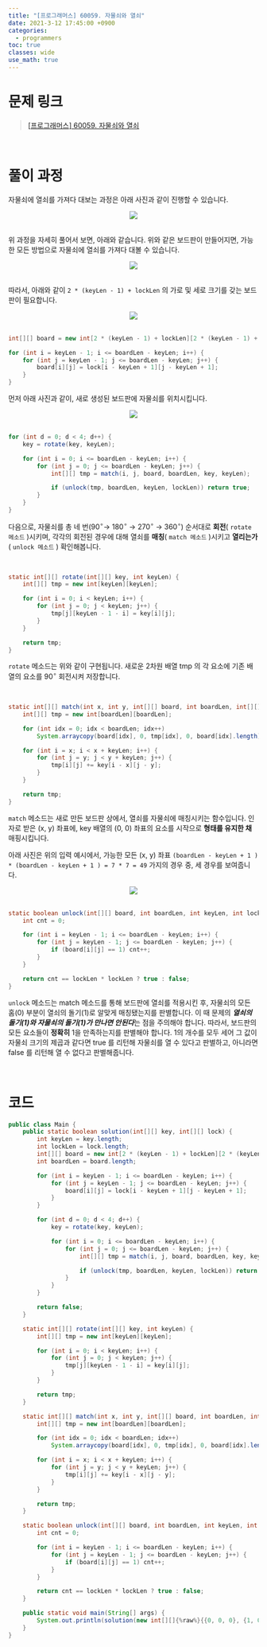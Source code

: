 ```yaml
---
title: "[프로그래머스] 60059. 자물쇠와 열쇠"
date: 2021-3-12 17:45:00 +0900
categories:
  - programmers
toc: true
classes: wide
use_math: true
---
```


# 문제 링크

> [[프로그래머스] 60059. 자물쇠와 열쇠](https://programmers.co.kr/learn/courses/30/lessons/60059)

<br>

# 풀이 과정

자물쇠에 열쇠를 가져다 대보는 과정은 아래 사진과 같이 진행할 수 있습니다. 

<center><img src="http://dl.dropbox.com/s/zor8khvdqko4y9e/%ED%94%84%EB%A1%9C%EA%B7%B8%EB%9E%98%EB%A8%B8%EC%8A%A4-60059_%EC%9E%90%EB%AC%BC%EC%87%A0%EC%99%80%20%EC%97%B4%EC%87%A0-1.png"></center>

<br>

위 과정을 자세히 풀어서 보면, 아래와 같습니다. 위와 같은 보드판이 만들어지면, 가능한 모든 방법으로 자물쇠에 열쇠를 가져다 대볼 수 있습니다.

<center><img src="http://dl.dropbox.com/s/rr8n6dp2iaprlyo/%ED%94%84%EB%A1%9C%EA%B7%B8%EB%9E%98%EB%A8%B8%EC%8A%A4-60059_%EC%9E%90%EB%AC%BC%EC%87%A0%EC%99%80%20%EC%97%B4%EC%87%A0-2.png"></center>

<br>

따라서, 아래와 같이 `2 * (keyLen - 1) + lockLen` 의 가로 및 세로 크기를 갖는 보드판이 필요합니다.

<center><img src="http://dl.dropbox.com/s/1y1dx3l5yxptn0m/%ED%94%84%EB%A1%9C%EA%B7%B8%EB%9E%98%EB%A8%B8%EC%8A%A4-60059_%EC%9E%90%EB%AC%BC%EC%87%A0%EC%99%80%20%EC%97%B4%EC%87%A0-3.png"></center>

<br>

```java
int[][] board = new int[2 * (keyLen - 1) + lockLen][2 * (keyLen - 1) + lockLen];

for (int i = keyLen - 1; i <= boardLen - keyLen; i++) {
    for (int j = keyLen - 1; j <= boardLen - keyLen; j++) {
        board[i][j] = lock[i - keyLen + 1][j - keyLen + 1];
    }
}
```

먼저 아래 사진과 같이, 새로 생성된 보드판에 자물쇠를 위치시킵니다.

<center><img src="http://dl.dropbox.com/s/z274d6ri9xvsnx6/%ED%94%84%EB%A1%9C%EA%B7%B8%EB%9E%98%EB%A8%B8%EC%8A%A4-60059_%EC%9E%90%EB%AC%BC%EC%87%A0%EC%99%80%20%EC%97%B4%EC%87%A0-4.png"></center>

<br>

```java
for (int d = 0; d < 4; d++) {
    key = rotate(key, keyLen);

    for (int i = 0; i <= boardLen - keyLen; i++) {
        for (int j = 0; j <= boardLen - keyLen; j++) {
            int[][] tmp = match(i, j, board, boardLen, key, keyLen);

            if (unlock(tmp, boardLen, keyLen, lockLen)) return true;
        }
    }
}
```

다음으로, 자물쇠를 총 네 번($90^\circ$→ $180^\circ$ → $270^\circ$ → $360^\circ$) 순서대로 **회전**( `rotate 메소드` )시키며, 각각의 회전된 경우에 대해 열쇠를 **매칭**( `match 메소드` )시키고 **열리는가**( `unlock 메소드` ) 확인해봅니다.

<br>

```java
static int[][] rotate(int[][] key, int keyLen) {
    int[][] tmp = new int[keyLen][keyLen];

    for (int i = 0; i < keyLen; i++) {
        for (int j = 0; j < keyLen; j++) {
            tmp[j][keyLen - 1 - i] = key[i][j];
        }
    }

    return tmp;
}
```

`rotate` 메소드는 위와 같이 구현됩니다. 새로운 2차원 배열 tmp 의 각 요소에 기존 배열의 요소를 $90^\circ$ 회전시켜 저장합니다.

<br>

```java
static int[][] match(int x, int y, int[][] board, int boardLen, int[][] key, int keyLen) {
    int[][] tmp = new int[boardLen][boardLen];

    for (int idx = 0; idx < boardLen; idx++)
        System.arraycopy(board[idx], 0, tmp[idx], 0, board[idx].length);

    for (int i = x; i < x + keyLen; i++) {
        for (int j = y; j < y + keyLen; j++) {
            tmp[i][j] += key[i - x][j - y];
        }
    }

    return tmp;
}
```

`match` 메소드는 새로 만든 보드판 상에서, 열쇠를 자물쇠에 매칭시키는 함수입니다. 인자로 받은 (x, y) 좌표에,  key 배열의 (0, 0) 좌표의 요소를 시작으로 **형태를 유지한 채** 매핑시킵니다.

아래 사진은 위의 입력 예시에서, 가능한 모든 (x, y) 좌표  `(boardLen - keyLen + 1 ) * (boardLen - keyLen + 1 ) = 7 * 7 = 49` 가지의 경우 중, 세 경우를 보여줍니다.

<center><img src="http://dl.dropbox.com/s/hohlr2moxwhii16/%ED%94%84%EB%A1%9C%EA%B7%B8%EB%9E%98%EB%A8%B8%EC%8A%A4-60059_%EC%9E%90%EB%AC%BC%EC%87%A0%EC%99%80%20%EC%97%B4%EC%87%A0-5.png"></center>

<br>

```java
static boolean unlock(int[][] board, int boardLen, int keyLen, int lockLen) {
    int cnt = 0;

    for (int i = keyLen - 1; i <= boardLen - keyLen; i++) {
        for (int j = keyLen - 1; j <= boardLen - keyLen; j++) {
            if (board[i][j] == 1) cnt++;
        }
    }

    return cnt == lockLen * lockLen ? true : false;
}
```

`unlock` 메소드는 match 메소드를 통해 보드판에 열쇠를 적용시킨 후, 자물쇠의 모든 홈(0) 부분이 열쇠의 돌기(1)로 알맞게 매칭됐는지를 판별합니다. 이 때 문제의 ***열쇠의 돌기(1)와 자물쇠의 돌기(1)가 만나면 안된다***는 점을 주의해야 합니다. 따라서, 보드판의 모든 요소들이 **정확히** 1을 만족하는지를 판별해야 합니다. 1의 개수를 모두 세어 그 값이 자물쇠 크기의 제곱과 같다면 true 를 리턴해 자물쇠를 열 수 있다고 판별하고, 아니라면 false 를 리턴해 열 수 없다고 판별해줍니다.

<br>

# 코드

```java
public class Main {
    public static boolean solution(int[][] key, int[][] lock) {
        int keyLen = key.length;
        int lockLen = lock.length;
        int[][] board = new int[2 * (keyLen - 1) + lockLen][2 * (keyLen - 1) + lockLen];
        int boardLen = board.length;

        for (int i = keyLen - 1; i <= boardLen - keyLen; i++) {
            for (int j = keyLen - 1; j <= boardLen - keyLen; j++) {
                board[i][j] = lock[i - keyLen + 1][j - keyLen + 1];
            }
        }

        for (int d = 0; d < 4; d++) {
            key = rotate(key, keyLen);

            for (int i = 0; i <= boardLen - keyLen; i++) {
                for (int j = 0; j <= boardLen - keyLen; j++) {
                    int[][] tmp = match(i, j, board, boardLen, key, keyLen);

                    if (unlock(tmp, boardLen, keyLen, lockLen)) return true;
                }
            }
        }

        return false;
    }

    static int[][] rotate(int[][] key, int keyLen) {
        int[][] tmp = new int[keyLen][keyLen];

        for (int i = 0; i < keyLen; i++) {
            for (int j = 0; j < keyLen; j++) {
                tmp[j][keyLen - 1 - i] = key[i][j];
            }
        }

        return tmp;
    }

    static int[][] match(int x, int y, int[][] board, int boardLen, int[][] key, int keyLen) {
        int[][] tmp = new int[boardLen][boardLen];

        for (int idx = 0; idx < boardLen; idx++)
            System.arraycopy(board[idx], 0, tmp[idx], 0, board[idx].length);

        for (int i = x; i < x + keyLen; i++) {
            for (int j = y; j < y + keyLen; j++) {
                tmp[i][j] += key[i - x][j - y];
            }
        }

        return tmp;
    }

    static boolean unlock(int[][] board, int boardLen, int keyLen, int lockLen) {
        int cnt = 0;

        for (int i = keyLen - 1; i <= boardLen - keyLen; i++) {
            for (int j = keyLen - 1; j <= boardLen - keyLen; j++) {
                if (board[i][j] == 1) cnt++;
            }
        }

        return cnt == lockLen * lockLen ? true : false;
    }

    public static void main(String[] args) {
        System.out.println(solution(new int[][]{%raw%}{{0, 0, 0}, {1, 0, 0}, {0, 1, 1}}{%endraw%}, new int[][]{%raw%}{{1, 1, 1}, {1, 1, 0}, {1, 0, 1}}{%endraw%}));
    }
}
```